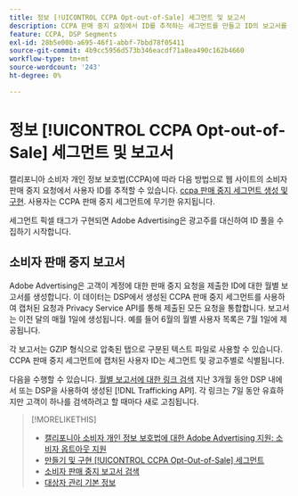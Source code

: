 ```yaml
---
title: 정보 [!UICONTROL CCPA Opt-out-of-Sale] 세그먼트 및 보고서
description: CCPA 판매 중지 요청에서 ID를 추적하는 세그먼트를 만들고 ID의 보고서를 검색하는 방법에 대해 알아봅니다.
feature: CCPA, DSP Segments
exl-id: 28b5e00b-a695-46f1-abbf-7bbd78f05411
source-git-commit: 4b9cc5956d573b346eacdf71a8ea490c162b4660
workflow-type: tm+mt
source-wordcount: '243'
ht-degree: 0%

---
```


# 정보 [!UICONTROL CCPA Opt-out-of-Sale] 세그먼트 및 보고서

캘리포니아 소비자 개인 정보 보호법(CCPA)에 따라 다음 방법으로 웹 사이트의 소비자 판매 중지 요청에서 사용자 ID를 추적할 수 있습니다. [ccpa 판매 중지 세그먼트 생성 및 구현](ccpa-opt-out-segment-create.md). 사용자는 CCPA 판매 중지 세그먼트에 무기한 유지됩니다.

세그먼트 픽셀 태그가 구현되면 Adobe Advertising은 광고주를 대신하여 ID 풀을 수집하기 시작합니다.

## 소비자 판매 중지 보고서

Adobe Advertising은 고객이 계정에 대한 판매 중지 요청을 제출한 ID에 대한 월별 보고서를 생성합니다. 이 데이터는 DSP에서 생성된 CCPA 판매 중지 세그먼트를 사용하여 캡처된 요청과 Privacy Service API를 통해 제출된 모든 요청을 통합합니다.  보고서는 이전 달의 매월 1일에 생성됩니다. 예를 들어 6월의 월별 사용자 목록은 7월 1일에 제공됩니다.

각 보고서는 GZIP 형식으로 압축된 탭으로 구분된 텍스트 파일로 사용할 수 있습니다. CCPA 판매 중지 세그먼트에 캡처된 사용자 ID는 세그먼트 및 광고주별로 식별됩니다.

다음을 수행할 수 있습니다. [월별 보고서에 대한 링크 검색](ccpa-opt-out-segment-report-retrieve.md) 지난 3개월 동안 DSP 내에서 또는 DSP을 사용하여 생성된 [!DNL Trafficking API]. 각 링크는 7일 동안 유효하지만 고객이 하나를 검색하려고 할 때마다 새로 고침됩니다.

>[!MORELIKETHIS]
>
>* [캘리포니아 소비자 개인 정보 보호법에 대한 Adobe Advertising 지원: 소비자 옵트아웃 지원](/help/privacy/ccpa/ccpa-opt-out-of-sale.md)
>* [만들기 및 구현 [!UICONTROL CCPA Opt-Out-of-Sale] 세그먼트](ccpa-opt-out-segment-create.md)
>* [소비자 판매 중지 보고서 검색](ccpa-opt-out-segment-report-retrieve.md)
>* [대상자 관리 기본 정보](audience-about.md)
